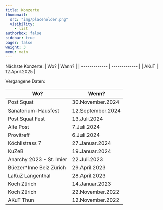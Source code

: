 ```yaml
---
title: Konzerte
thumbnail:
  src: "img/placeholder.png"
  visibility:
    - list
authorbox: false
sidebar: true
pager: false
weight: 3
menu: main
---
```


Nächste Konzerte:
|   Wo?     |    Wann?    |
| ------------- | ------------- |
| AKuT | 12.April.2025 |

Vergangene Daten:

| Wo?            | Wenn?          |
| ------------- | ------------- |
| Post Squat    |   30.November.2024 |
| Sanatorium-Hausfest    |   12.September.2024 |
| Post Squat Fest   |  	13.Juli.2024 |
| Alte Post     |  	7.Juli.2024 | 
| Provitreff    |  	6.Juli.2024 |
| Köchlistrass 7    |  	27.Januar.2024 |
| KuZeB         |  	19.Januar.2024 |
| Anarchy 2023 - St. Imier | 22.Juli.2023 |
| Büezer*Inne Beiz Zürich   |  	29.April.2023 |
| LaKuZ Langenthal  |  	28.April.2023 |
| Koch Zürich   |  	14.Januar.2023 |
| Koch Zürich   |  	22.November.2022 |
| AKuT Thun     |  	12.November.2022 |

